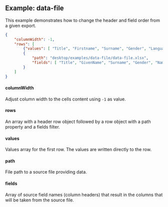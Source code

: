 ## Example: data-file

This example demonstrates how to change the header and field order from a given export.

```json
{
	"columnWidth": -1,
	"rows": [
		{"values": [ "Title", "Firstname", "Surname", "Gender", "Language"]},
		{
			"path": "desktop/examples/data-file/data-file.xlsx",
			"fields": [ "Title", "GivenName", "Surname", "Gender", "NameSet" ]
		}
	]
}
```

#### columnWidth

Adjust column width to the cells content using `-1` as value.

#### rows

An array with a header row object followed by a row object with a path property and a fields filter.

#### values

Values array for the first row. The values are written directly to the row.

#### path

File path to a source file providing data.

#### fields

Array of source field names (column headers) that result in the columns that will be taken from the source file.
